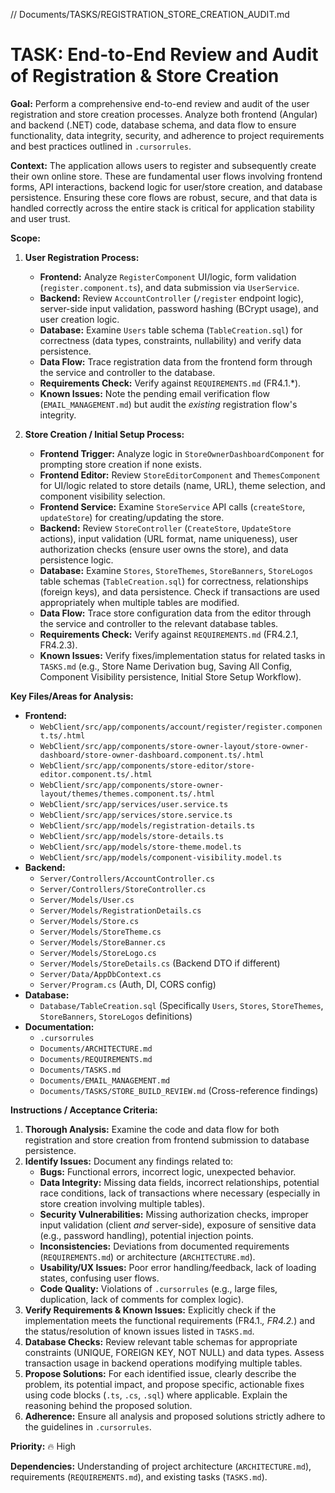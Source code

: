 // Documents/TASKS/REGISTRATION_STORE_CREATION_AUDIT.md
# TASK: End-to-End Review and Audit of Registration & Store Creation

**Goal:** Perform a comprehensive end-to-end review and audit of the user registration and store creation processes. Analyze both frontend (Angular) and backend (.NET) code, database schema, and data flow to ensure functionality, data integrity, security, and adherence to project requirements and best practices outlined in `.cursorrules`.

**Context:**
The application allows users to register and subsequently create their own online store. These are fundamental user flows involving frontend forms, API interactions, backend logic for user/store creation, and database persistence. Ensuring these core flows are robust, secure, and that data is handled correctly across the entire stack is critical for application stability and user trust.

**Scope:**

1.  **User Registration Process:**
    *   **Frontend:** Analyze `RegisterComponent` UI/logic, form validation (`register.component.ts`), and data submission via `UserService`.
    *   **Backend:** Review `AccountController` (`/register` endpoint logic), server-side input validation, password hashing (BCrypt usage), and user creation logic.
    *   **Database:** Examine `Users` table schema (`TableCreation.sql`) for correctness (data types, constraints, nullability) and verify data persistence.
    *   **Data Flow:** Trace registration data from the frontend form through the service and controller to the database.
    *   **Requirements Check:** Verify against `REQUIREMENTS.md` (FR4.1.*).
    *   **Known Issues:** Note the pending email verification flow (`EMAIL_MANAGEMENT.md`) but audit the *existing* registration flow's integrity.

2.  **Store Creation / Initial Setup Process:**
    *   **Frontend Trigger:** Analyze logic in `StoreOwnerDashboardComponent` for prompting store creation if none exists.
    *   **Frontend Editor:** Review `StoreEditorComponent` and `ThemesComponent` for UI/logic related to store details (name, URL), theme selection, and component visibility selection.
    *   **Frontend Service:** Examine `StoreService` API calls (`createStore`, `updateStore`) for creating/updating the store.
    *   **Backend:** Review `StoreController` (`CreateStore`, `UpdateStore` actions), input validation (URL format, name uniqueness), user authorization checks (ensure user owns the store), and data persistence logic.
    *   **Database:** Examine `Stores`, `StoreThemes`, `StoreBanners`, `StoreLogos` table schemas (`TableCreation.sql`) for correctness, relationships (foreign keys), and data persistence. Check if transactions are used appropriately when multiple tables are modified.
    *   **Data Flow:** Trace store configuration data from the editor through the service and controller to the relevant database tables.
    *   **Requirements Check:** Verify against `REQUIREMENTS.md` (FR4.2.1, FR4.2.3).
    *   **Known Issues:** Verify fixes/implementation status for related tasks in `TASKS.md` (e.g., Store Name Derivation bug, Saving All Config, Component Visibility persistence, Initial Store Setup Workflow).

**Key Files/Areas for Analysis:**

*   **Frontend:**
    *   `WebClient/src/app/components/account/register/register.component.ts/.html`
    *   `WebClient/src/app/components/store-owner-layout/store-owner-dashboard/store-owner-dashboard.component.ts/.html`
    *   `WebClient/src/app/components/store-editor/store-editor.component.ts/.html`
    *   `WebClient/src/app/components/store-owner-layout/themes/themes.component.ts/.html`
    *   `WebClient/src/app/services/user.service.ts`
    *   `WebClient/src/app/services/store.service.ts`
    *   `WebClient/src/app/models/registration-details.ts`
    *   `WebClient/src/app/models/store-details.ts`
    *   `WebClient/src/app/models/store-theme.model.ts`
    *   `WebClient/src/app/models/component-visibility.model.ts`
*   **Backend:**
    *   `Server/Controllers/AccountController.cs`
    *   `Server/Controllers/StoreController.cs`
    *   `Server/Models/User.cs`
    *   `Server/Models/RegistrationDetails.cs`
    *   `Server/Models/Store.cs`
    *   `Server/Models/StoreTheme.cs`
    *   `Server/Models/StoreBanner.cs`
    *   `Server/Models/StoreLogo.cs`
    *   `Server/Models/StoreDetails.cs` (Backend DTO if different)
    *   `Server/Data/AppDbContext.cs`
    *   `Server/Program.cs` (Auth, DI, CORS config)
*   **Database:**
    *   `Database/TableCreation.sql` (Specifically `Users`, `Stores`, `StoreThemes`, `StoreBanners`, `StoreLogos` definitions)
*   **Documentation:**
    *   `.cursorrules`
    *   `Documents/ARCHITECTURE.md`
    *   `Documents/REQUIREMENTS.md`
    *   `Documents/TASKS.md`
    *   `Documents/EMAIL_MANAGEMENT.md`
    *   `Documents/TASKS/STORE_BUILD_REVIEW.md` (Cross-reference findings)

**Instructions / Acceptance Criteria:**

1.  **Thorough Analysis:** Examine the code and data flow for both registration and store creation from frontend submission to database persistence.
2.  **Identify Issues:** Document any findings related to:
    *   **Bugs:** Functional errors, incorrect logic, unexpected behavior.
    *   **Data Integrity:** Missing data fields, incorrect relationships, potential race conditions, lack of transactions where necessary (especially in store creation involving multiple tables).
    *   **Security Vulnerabilities:** Missing authorization checks, improper input validation (client *and* server-side), exposure of sensitive data (e.g., password handling), potential injection points.
    *   **Inconsistencies:** Deviations from documented requirements (`REQUIREMENTS.md`) or architecture (`ARCHITECTURE.md`).
    *   **Usability/UX Issues:** Poor error handling/feedback, lack of loading states, confusing user flows.
    *   **Code Quality:** Violations of `.cursorrules` (e.g., large files, duplication, lack of comments for complex logic).
3.  **Verify Requirements & Known Issues:** Explicitly check if the implementation meets the functional requirements (FR4.1.*, FR4.2.*) and the status/resolution of known issues listed in `TASKS.md`.
4.  **Database Checks:** Review relevant table schemas for appropriate constraints (UNIQUE, FOREIGN KEY, NOT NULL) and data types. Assess transaction usage in backend operations modifying multiple tables.
5.  **Propose Solutions:** For each identified issue, clearly describe the problem, its potential impact, and propose specific, actionable fixes using code blocks (`.ts`, `.cs`, `.sql`) where applicable. Explain the reasoning behind the proposed solution.
6.  **Adherence:** Ensure all analysis and proposed solutions strictly adhere to the guidelines in `.cursorrules`.

**Priority:** 🔥 High

**Dependencies:** Understanding of project architecture (`ARCHITECTURE.md`), requirements (`REQUIREMENTS.md`), and existing tasks (`TASKS.md`).